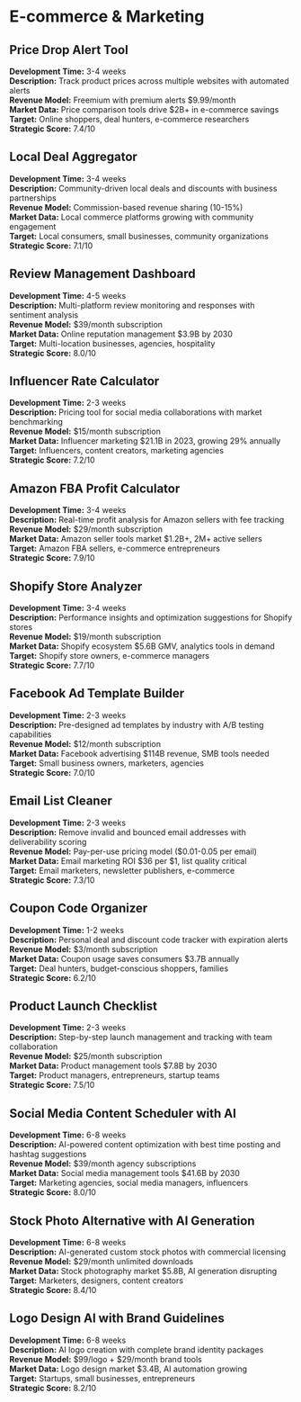 # E-commerce & Marketing

## Price Drop Alert Tool
**Development Time:** 3-4 weeks  
**Description:** Track product prices across multiple websites with automated alerts  
**Revenue Model:** Freemium with premium alerts $9.99/month  
**Market Data:** Price comparison tools drive $2B+ in e-commerce savings  
**Target:** Online shoppers, deal hunters, e-commerce researchers  
**Strategic Score:** 7.4/10

## Local Deal Aggregator
**Development Time:** 3-4 weeks  
**Description:** Community-driven local deals and discounts with business partnerships  
**Revenue Model:** Commission-based revenue sharing (10-15%)  
**Market Data:** Local commerce platforms growing with community engagement  
**Target:** Local consumers, small businesses, community organizations  
**Strategic Score:** 7.1/10

## Review Management Dashboard
**Development Time:** 4-5 weeks  
**Description:** Multi-platform review monitoring and responses with sentiment analysis  
**Revenue Model:** $39/month subscription  
**Market Data:** Online reputation management $3.9B by 2030  
**Target:** Multi-location businesses, agencies, hospitality  
**Strategic Score:** 8.0/10

## Influencer Rate Calculator
**Development Time:** 2-3 weeks  
**Description:** Pricing tool for social media collaborations with market benchmarking  
**Revenue Model:** $15/month subscription  
**Market Data:** Influencer marketing $21.1B in 2023, growing 29% annually  
**Target:** Influencers, content creators, marketing agencies  
**Strategic Score:** 7.2/10

## Amazon FBA Profit Calculator
**Development Time:** 3-4 weeks  
**Description:** Real-time profit analysis for Amazon sellers with fee tracking  
**Revenue Model:** $29/month subscription  
**Market Data:** Amazon seller tools market $1.2B+, 2M+ active sellers  
**Target:** Amazon FBA sellers, e-commerce entrepreneurs  
**Strategic Score:** 7.9/10

## Shopify Store Analyzer
**Development Time:** 3-4 weeks  
**Description:** Performance insights and optimization suggestions for Shopify stores  
**Revenue Model:** $19/month subscription  
**Market Data:** Shopify ecosystem $5.6B GMV, analytics tools in demand  
**Target:** Shopify store owners, e-commerce managers  
**Strategic Score:** 7.7/10

## Facebook Ad Template Builder
**Development Time:** 2-3 weeks  
**Description:** Pre-designed ad templates by industry with A/B testing capabilities  
**Revenue Model:** $12/month subscription  
**Market Data:** Facebook advertising $114B revenue, SMB tools needed  
**Target:** Small business owners, marketers, agencies  
**Strategic Score:** 7.0/10

## Email List Cleaner
**Development Time:** 2-3 weeks  
**Description:** Remove invalid and bounced email addresses with deliverability scoring  
**Revenue Model:** Pay-per-use pricing model ($0.01-0.05 per email)  
**Market Data:** Email marketing ROI $36 per $1, list quality critical  
**Target:** Email marketers, newsletter publishers, e-commerce  
**Strategic Score:** 7.3/10

## Coupon Code Organizer
**Development Time:** 1-2 weeks  
**Description:** Personal deal and discount code tracker with expiration alerts  
**Revenue Model:** $3/month subscription  
**Market Data:** Coupon usage saves consumers $3.7B annually  
**Target:** Deal hunters, budget-conscious shoppers, families  
**Strategic Score:** 6.2/10

## Product Launch Checklist
**Development Time:** 2-3 weeks  
**Description:** Step-by-step launch management and tracking with team collaboration  
**Revenue Model:** $25/month subscription  
**Market Data:** Product management tools $7.8B by 2030  
**Target:** Product managers, entrepreneurs, startup teams  
**Strategic Score:** 7.5/10

## Social Media Content Scheduler with AI
**Development Time:** 6-8 weeks  
**Description:** AI-powered content optimization with best time posting and hashtag suggestions  
**Revenue Model:** $39/month agency subscriptions  
**Market Data:** Social media management tools $41.6B by 2030  
**Target:** Marketing agencies, social media managers, influencers  
**Strategic Score:** 8.0/10

## Stock Photo Alternative with AI Generation
**Development Time:** 6-8 weeks  
**Description:** AI-generated custom stock photos with commercial licensing  
**Revenue Model:** $29/month unlimited downloads  
**Market Data:** Stock photography market $5.8B, AI generation disrupting  
**Target:** Marketers, designers, content creators  
**Strategic Score:** 8.4/10

## Logo Design AI with Brand Guidelines
**Development Time:** 6-8 weeks  
**Description:** AI logo creation with complete brand identity packages  
**Revenue Model:** $99/logo + $29/month brand tools  
**Market Data:** Logo design market $3.4B, AI automation growing  
**Target:** Startups, small businesses, entrepreneurs  
**Strategic Score:** 8.2/10